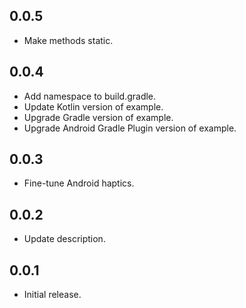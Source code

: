 ## 0.0.5

* Make methods static.

## 0.0.4

* Add namespace to build.gradle.
* Update Kotlin version of example.
* Upgrade Gradle version of example.
* Upgrade Android Gradle Plugin version of example.

## 0.0.3

* Fine-tune Android haptics.

## 0.0.2

* Update description.

## 0.0.1

* Initial release.
